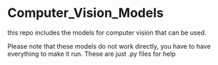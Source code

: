 # Computer_Vision_Models
this repo includes the models for computer vision that can be used.

Please note that these models do not work directly, you have to have everything to make it run. These are just .py files for help
